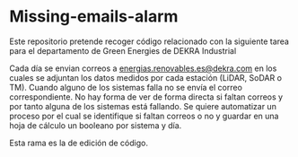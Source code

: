 # Missing-emails-alarm

Este repositorio pretende recoger código relacionado con la siguiente tarea para el departamento de Green Energies de DEKRA Industrial

Cada día se envian correos a energias.renovables.es@dekra.com en los cuales se adjuntan los datos medidos por cada estación (LiDAR, SoDAR o TM).
Cuando alguno de los sistemas falla no se envía el correo correspondiente.
No hay forma de ver de forma directa si faltan correos y por tanto alguna de los sistemas está fallando.
Se quiere automatizar un proceso por el cual se identifique si faltan correos o no y guardar en una hoja de cálculo un booleano por sistema y día.

Esta rama es la de edición de código.
